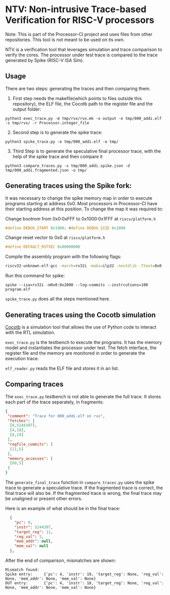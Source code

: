 # NTV: Non-intrusive Trace-based Verification for RISC-V processors

Note: This is part of the Processor-CI project and uses files from other repositories. This tool is not meant to be used on its own.

NTV is a verification tool that leverages simulation and trace comparison to verify the cores. The processor under test trace is compared to the trace generated by Spike (RISC-V ISA Sim).

## Usage
There are two steps: generating the traces and then comparing them.
1. First step needs the makefile(which points to files outside this repository), the ELF file, the Cocotb path to the register file and the output folder:
```
python3 exec_trace.py -m tmp/rvx/rvx.mk -o output -e tmp/000_addi.elf -s tmp/rvx/ -r Processor.integer_file
```

2. Second step is to generate the spike trace:
```
python3 spike_trace.py -e tmp/000_addi.elf -o tmp/
```

3. Third Step is to generate the speculative final processor trace, with the help of the spike trace and then compare it
```
python3 compare_traces.py -s tmp/000_addi.spike.json -d tmp/000_addi.fragmented.json -o tmp/
```
## Generating traces using the Spike fork:

It was necessary to change the spike memory map in order to execute programs starting at address 0x0. Most processors in Processor-CI have their starting address at this position. To change the map it was required to:

Change bootrom from 0x0:0xFFF to 0x1000:0x1FFF at `riscv/platform.h`
```C
#define DEBUG_START 0x1000; #define DEBUG_SIZE 0x1000
```
Change reset vector to 0x0 at `riscv/platform.h`
```C
#define DEFAULT_RSTVEC 0x00000000
```
Compile the assembly program with the following flags:
```bash
riscv32-unknown-elf-gcc -march=rv32i -mabi=ilp32 -nostdlib -Ttext=0x0 -o program.elf program.s`
```

Run this command for spike:
```
spike --isa=rv32i -m0x0:0x2000 --log-commits --instrcutions=100 program.elf
```

`spike_trace.py` does all the steps mentioned here.

## Generating traces using the Cocotb simulation
[Cocotb](https://www.cocotb.org/) is a simulation tool that allows the use of Python code to interact with the RTL simulation.

`exec_trace.py` is the testbench to execute the programs. It has the memory model and instantiates the processor under test. The fetch interface, the register file and the memory are monitored in order to generate the execution trace.

`elf_reader.py` reads the ELF file and stores it in an list.

## Comparing traces
The `exec_trace.py` testbench is not able to generate the full trace. It stores each part of the trace separately, in fragments:
```json
{
 "comment": "Trace for 000_addi.elf on rvx",
 "fetches": [
  [0,5244307],
  [4,18],
  [8,19]
 ],
 "regfile_commits": [
  [11,5]
 ],
 "memory_accesses": [
  [60,5]
 ]
}
```

The `generate_final_trace` function in `compare_traces.py` uses the spike trace to generate a speculative trace. If the fragmented trace is correct, the final trace will also be. If the fragmented trace is wrong, the final trace may be unaligned or present other errors.

Here is an example of what should be in the final trace:

```json
  {
    "pc": 0,
    "instr": 5244307,
    "target_reg": 11,
    "reg_val": 5,
    "mem_addr": null,
    "mem_val": null
  },
```

After the end of comparison, mismatches are shown:
```
Mismatch found:
Spike entry:     {'pc': 4, 'instr': 19, 'target_reg': None, 'reg_val': None, 'mem_addr': None, 'mem_val': None}
DUT entry:       {'pc': 4, 'instr': 18, 'target_reg': None, 'reg_val': None, 'mem_addr': None, 'mem_val': None}
```

